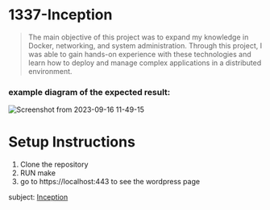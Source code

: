 # 1337-Inception

> The main objective of this project was to expand my knowledge in Docker, networking, and system administration. Through this project, I was able to gain hands-on experience with these technologies and learn how to deploy and manage complex applications in a distributed environment.

### example diagram of the expected result:

![Screenshot from 2023-09-16 11-49-15](https://github.com/justr0ma/1337-Inception/assets/112334569/0b9fb278-d47d-42d7-94de-37dba0e0bfd1)

# Setup Instructions
1. Clone the repository
1. RUN make
1. go to https://localhost:443 to see the wordpress page

subject: 
[Inception](https://cdn.intra.42.fr/pdf/pdf/83222/en.subject.pdf)
